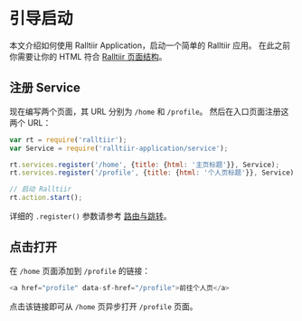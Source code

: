 # 引导启动

本文介绍如何使用 Ralltiir Application，启动一个简单的 Ralltiir 应用。
在此之前你需要让你的 HTML 符合 [Ralltiir 页面结构][html]。

## 注册 Service

现在编写两个页面，其 URL 分别为 `/home` 和 `/profile`。
然后在入口页面注册这两个 URL：

```javascript
var rt = require('ralltiir');
var Service = require('ralltiir-application/service');

rt.services.register('/home', {title: {html: '主页标题'}}, Service);
rt.services.register('/profile', {title: {html: '个人页标题'}}, Service);

// 启动 Ralltiir
rt.action.start();
```

详细的 `.register()` 参数请参考 [路由与跳转](/get-started/router.md)。

## 点击打开

在 `/home` 页面添加到 `/profile` 的链接：

```javascript
<a href="profile" data-sf-href="/profile">前往个人页</a>
```

点击该链接即可从 `/home` 页异步打开 `/profile` 页面。

[html]: /get-started/html-structure.md
